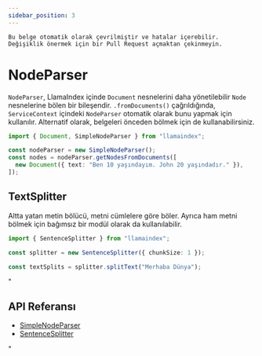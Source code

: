 ```yaml
---
sidebar_position: 3
---
```


`Bu belge otomatik olarak çevrilmiştir ve hatalar içerebilir. Değişiklik önermek için bir Pull Request açmaktan çekinmeyin.`

# NodeParser

`NodeParser`, LlamaIndex içinde `Document` nesnelerini daha yönetilebilir `Node` nesnelerine bölen bir bileşendir. `.fromDocuments()` çağrıldığında, `ServiceContext` içindeki `NodeParser` otomatik olarak bunu yapmak için kullanılır. Alternatif olarak, belgeleri önceden bölmek için de kullanabilirsiniz.

```typescript
import { Document, SimpleNodeParser } from "llamaindex";

const nodeParser = new SimpleNodeParser();
const nodes = nodeParser.getNodesFromDocuments([
  new Document({ text: "Ben 10 yaşındayım. John 20 yaşındadır." }),
]);
```

## TextSplitter

Altta yatan metin bölücü, metni cümlelere göre böler. Ayrıca ham metni bölmek için bağımsız bir modül olarak da kullanılabilir.

```typescript
import { SentenceSplitter } from "llamaindex";

const splitter = new SentenceSplitter({ chunkSize: 1 });

const textSplits = splitter.splitText("Merhaba Dünya");
```

"

## API Referansı

- [SimpleNodeParser](../../api/classes/SimpleNodeParser.md)
- [SentenceSplitter](../../api/classes/SentenceSplitter.md)

"
